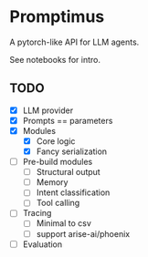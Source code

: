 # Promptimus

A pytorch-like API for LLM agents.

See notebooks for intro.

## TODO

- [x] LLM provider
- [x] Prompts == parameters
- [x] Modules
  - [x] Core logic
  - [x] Fancy serialization
- [ ] Pre-build modules
  - [ ] Structural output
  - [ ] Memory
  - [ ] Intent classification
  - [ ] Tool calling
- [ ] Tracing
  - [ ] Minimal to csv
  - [ ] support arise-ai/phoenix
- [ ] Evaluation
